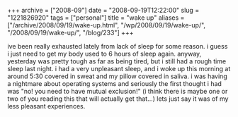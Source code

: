 +++
archive = ["2008-09"]
date = "2008-09-19T12:22:00"
slug = "1221826920"
tags = ["personal"]
title = "wake up"
aliases = ["/archive/2008/09/19/wake-up.html", "/wp/2008/09/19/wake-up/", "/2008/09/19/wake-up/", "/blog/233"]
+++

ive been really exhausted lately from lack of sleep for some reason.
i guess i just need to get my body used to 6 hours of sleep again. anyway,
yesterday was pretty tough as far as being tired, but i still had a rough
time sleep last night. i had a very unpleasant sleep, and i woke up this
morning at around 5:30 covered in sweat and my pillow covered in saliva.
i was having a nightmare about operating systems and seriously the first
thought i had was "no! you need to have mutual exclusion!" (i think there
is maybe one or two of you reading this that will actually get that...)
lets just say it was of my less pleasant experiences.

